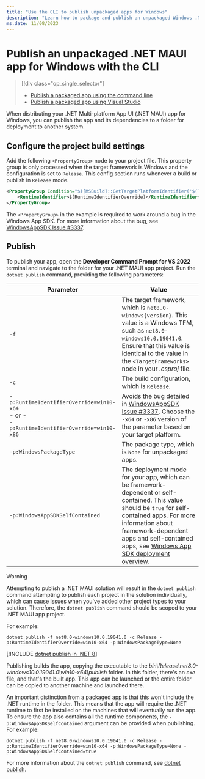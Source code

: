 ```yaml
---
title: "Use the CLI to publish unpackaged apps for Windows"
description: "Learn how to package and publish an unpackaged Windows .NET MAUI app with the dotnet publish command."
ms.date: 11/08/2023
---
```


# Publish an unpackaged .NET MAUI app for Windows with the CLI

> [!div class="op_single_selector"]
>
> - [Publish a packaged app using the command line](publish-cli.md)
> - [Publish a packaged app using Visual Studio](publish-visual-studio-folder.md)

When distributing your .NET Multi-platform App UI (.NET MAUI) app for Windows, you can publish the app and its dependencies to a folder for deployment to another system.

## Configure the project build settings

Add the following `<PropertyGroup>` node to your project file. This property group is only processed when the target framework is Windows and the configuration is set to `Release`. This config section runs whenever a build or publish in `Release` mode.

```xml
<PropertyGroup Condition="$([MSBuild]::GetTargetPlatformIdentifier('$(TargetFramework)')) == 'windows' and '$(RuntimeIdentifierOverride)' != ''">
    <RuntimeIdentifier>$(RuntimeIdentifierOverride)</RuntimeIdentifier>
</PropertyGroup>
```

The `<PropertyGroup>` in the example is required to work around a bug in the Windows App SDK. For more information about the bug, see [WindowsAppSDK Issue #3337](https://github.com/microsoft/WindowsAppSDK/issues/3337).

## Publish

To publish your app, open the **Developer Command Prompt for VS 2022** terminal and navigate to the folder for your .NET MAUI app project. Run the `dotnet publish` command, providing the following parameters:

| Parameter                    | Value                                                                               |
|------------------------------|-------------------------------------------------------------------------------------|
| `-f` | The target framework, which is `net8.0-windows{version}`. This value is a Windows TFM, such as `net8.0-windows10.0.19041.0`. Ensure that this value is identical to the value in the `<TargetFrameworks>` node in your *.csproj* file.           |
| `-c`                 | The build configuration, which is `Release`.                                   |
| `-p:RuntimeIdentifierOverride=win10-x64`<br>- or -<br>`-p:RuntimeIdentifierOverride=win10-x86` | Avoids the bug detailed in [WindowsAppSDK Issue #3337](https://github.com/microsoft/WindowsAppSDK/issues/3337). Choose the `-x64` or `-x86` version of the parameter based on your target platform. |
| `-p:WindowsPackageType` | The package type, which is `None` for unpackaged apps. |
| `-p:WindowsAppSDKSelfContained` | The deployment mode for your app, which can be framework-dependent or self-contained. This value should be `true` for self-contained apps. For more information about framework-dependent apps and self-contained apps, see [Windows App SDK deployment overview](/windows/apps/package-and-deploy/deploy-overview). |

> [!WARNING]
> Attempting to publish a .NET MAUI solution will result in the `dotnet publish` command attempting to publish each project in the solution individually, which can cause issues when you've added other project types to your solution. Therefore, the `dotnet publish` command should be scoped to your .NET MAUI app project.

For example:

```console
dotnet publish -f net8.0-windows10.0.19041.0 -c Release -p:RuntimeIdentifierOverride=win10-x64 -p:WindowsPackageType=None
```

[!INCLUDE [dotnet publish in .NET 8](~/includes/dotnet-publish-net8.md)]

Publishing builds the app, copying the executable to the _bin\\Release\\net8.0-windows10.0.19041.0\\win10-x64\\publish_ folder. In this folder, there's an _exe_ file, and that's the built app. This app can be launched or the entire folder can be copied to another machine and launched there.

An important distinction from a packaged app is that this won't include the .NET runtime in the folder. This means that the app will require the .NET runtime to first be installed on the machines that will eventually run the app. To ensure the app also contains all the runtime components, the `-p:WindowsAppSDKSelfContained` argument can be provided when publishing. For example:

```console
dotnet publish -f net8.0-windows10.0.19041.0 -c Release -p:RuntimeIdentifierOverride=win10-x64 -p:WindowsPackageType=None -p:WindowsAppSDKSelfContained=true
```

For more information about the `dotnet publish` command, see [dotnet publish](/dotnet/core/tools/dotnet-publish).
